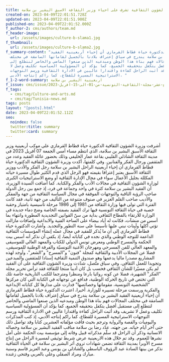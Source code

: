 ```yaml
---
title: وزيرة الشؤون الثقافية تشرف على احياء وزير الثقافة الاسبق البشير بن سلامة
created-on: 2023-04-09T22:01:51.728Z
updated-on: 2023-04-09T22:01:51.900Z
published-on: 2023-04-09T22:01:52.000Z
f_author-2: cms/authors/team.md
f_header-image:
  url: /assets/images/culture-b-slama1.jpg
f_thumbnail:
  url: /assets/images/culture-b-slama2.jpg
f_summary-content: "اعتبرت الدكتورة حياة قطاط القرمازي أن إحياء أربعينية الفقيد
  البشير بن سلامة يندرج في سياق إعتراف بلادنا بالجميل لقاماتها السامقة في مختلف
  المجالات فهم بناة هذا الوطن ومبدعيه الذين صنعوا الماضي والحاضر لنتطلع إلى
  مستقبل أفضل يتكفل بتحقيقه الجميع، كما يؤكد أن المسؤولية السياسية تكليف وعمل لا
  تشريف وقد أثبت الراحل كفاءة واقتدارا عاليين في الادارة الثقافية ورسم التوجهات
  الاستراتيجية المسيرة للقطاع، كما راكم إنتاجه الأدبي، "
f_1-2-word-summary: اربعينية البشير بن سلامة
f_issue: cms/issue/العدد-الرابع-عشر-مجلة-الثقافية-التونسية-من-01-الى-15-افريل-2023.md
f_tags:
  - cms/tag/Culture-and-arts.md
  - cms/tag/Tunisia-news.md
tags: posts
layout: "[posts].html"
date: 2023-04-09T22:01:52.112Z
seo:
  noindex: false
  twitter:title: summary
  twitter:card: summary
---
```

أشرفت  وزيرة الشؤون الثقافية الدكتورة حياة قطاط القرمازي على موكب أربعينية وزير الثقافة الأسبق البشير بن سلامة، الذي انتظم مساء أمس الجمعة 07 أفريل 2023  في مدينة الثقافة الشاذلي القليبي بقاعة عمار الخليفي وذلك بحضور عائلة الفقيد وعدد من المثقفين ورجال الفكر والفنانين. وفي كلمتها، أكدت وزيرة الشؤون الثقافية الدكتورة حياة قطاط القرمازي أن إحياء أربعينية الراحل البشير بن سلامة رجل الفكر والأدب ووزير الثقافة الأسبق يعتبر إعترافا بقيمته فهو الرجل الذي قدم الكثير طوال مسيرة حياته المكللة بجليل الأعمال سواء في مجال الإدارة الثقافية أو وضع الاستراتيجيات الكبرى لوزارة الشؤون الثقافية في مجالات الأدب والفكر والكتابة. كما أضافت السيدة الوزيرة، أن الفقيد البشير بن سلامة كثرة في واحد وجماعة في فرد، إذ جمع بين رجل الدولة صاحب الرؤية الثاقبة والتوجهات الموفقة في مجال السياسة الثقافية من جهة والمفكر والأديب صاحب القلم الغزير في صنوف متنوعة من التأليف من جهة ثانية، فقد كانت الفترة التي تولى فيها وزارة الثقافة من 1981 إلى 1986 مرحلة تأسيسية بامتياز وحقبة خصبة في حياة الثقافة التونسية فيها ترك الفقيد بصمته الخاصة وضخ دماء جديدة في الوزارة للارتقاء بالقطاع الثقافي بداية من سنّ القوانين التجديدية المطورة وانتهاء بما أسس من منشآت، فكانت له أياد بيضاء على الساحة الفنية والابداعية وإضافات مازالت تؤتي أُكلها ولَبِنات نبني عليها تأسيسا على سنة التطور والتجديد. وأشارت الدكتورة حياة قطاط القرمازي إلى أن ما يُذكر للفقيد في مجال عمله إنشاء المؤسسات الثقافية الداعمة للتوجه الوطني والذي نجده في كتاباته أيضا،  إذ يكفي أن نذكر أنه أسس بيت الحكمة والمسرح الوطني ومعرض تونس الدولي للكتاب والمعهد العالي للموسيقى والمعهد العالي للفن المسرحي ومهرجان الأغنية التونسيّة والفرقة الوطنية للموسيقى، فضلا عن المجلات الأدبية والثقافية كمجلة "فنون" و"المسرح" و"الشعر"، وأوجد لهذه المشاريع مصدرا ماليا يدعمها وهو صندوق التنمية الثقافية إسنادا للمثقفين والمبدعين وتجويدا للعمل الثقافي. وفي سياق متّصل، شدّدت وزيرة الشؤون الثقافية على أن الفقيد لم يكن مسيّرا للشأن الثقافي فحسب بل كان أديبا منتجا للثقافة فقد ترأس تحرير مجلة "الفكر" الشهيرة، فضلا عن كونه روائيا بارعا ومنظرا ومترجما للكتب التاريخية خاصة تلك التي تختص في تاريخ الحركة الوطنية، فدافع عن توجهاته في الكتابة التي كان مركزها "الشخصية التونسية، مقوماتها وخصائصها" فدارت على مدارها كل كتاباته الإبداعية والفكرية ورسمت مرحلة تسييره للوزارة. أخيرا،  اعتبرت الدكتورة حياة قطاط القرمازي أن إحياء أربعينية الفقيد البشير بن سلامة يندرج في سياق إعتراف بلادنا بالجميل لقاماتها السامقة في مختلف المجالات فهم بناة هذا الوطن ومبدعيه الذين صنعوا الماضي والحاضر لنتطلع إلى مستقبل أفضل يتكفل بتحقيقه الجميع، كما يؤكد أن المسؤولية السياسية تكليف وعمل لا تشريف وقد أثبت الراحل كفاءة واقتدارا عاليين في الادارة الثقافية ورسم التوجهات الاستراتيجية المسيرة للقطاع، كما راكم إنتاجه الأدبي، إذ كتب المذكرات واليوميات والقصة والرواية وترجم  بحيث فاقت مؤلفاته العشرين كتابا وقد تواصل ذلك حتى آخر أيام حياته. من جهته، عدّد رضا بن سلامة مناقب الفقيد البشير بن سلامة وخصاله الانسانية وذكر أن الراحل قد سلّم مذكراته قبيل وفاته إلى مؤسسة بيت الحكمة على أمل نشرها للعموم. وقد تم خلال هذه الاربعينية عرض شريط توثيقي لمسيرة الراحل من إنتاج مسرح الأوبرا بمدينة  الثقافة تضمن شهادات تروي أثر البشير بن سلامة في الحياة الثقافية نذكر من بينها السادة عبد الرؤوف الباسطي والشاذلي بن يونس وعبد العزيز قاسم وسنية مبارك ومراد الصقلي وعلي بالعربي وفتحي زغندة.